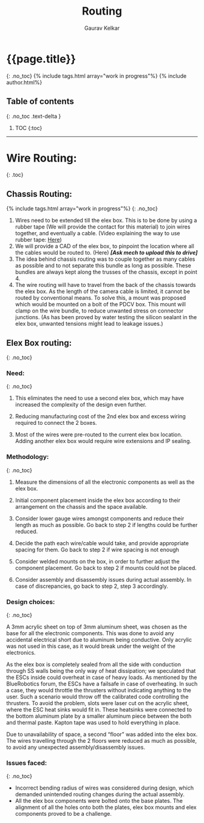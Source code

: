 ﻿---
layout: default
title: Routing
parent: Navigation
nav_order: 1
author: Gaurav Kelkar
---

# {{page.title}}
{: .no_toc}
{% include tags.html array="work in progress"%}
{% include author.html%}

## Table of contents
{: .no_toc .text-delta }

1. TOC
{:toc}

---

 # Wire Routing:
{: .toc}
## Chassis Routing:
{% include tags.html array="work in progress"%}
{: .no_toc}
1. Wires need to be extended till the elex box. This is to be done by using a rubber tape (We will provide the contact for this material) to join wires together, and eventually a cable. (Video explaining the way to use rubber tape: [Here](https://youtu.be/zOp6jgApELE))
2. We will provide a CAD of the elex box, to pinpoint the location where all the cables would be routed to. (Here) **_[Ask mech to upload this to drive]_**
3. The idea behind chassis routing was to couple together as many cables as possible and to not separate this bundle as long as possible. These bundles are always kept along the trusses of the chassis, except in point 4.
4. The wire routing will have to travel from the back of the chassis towards the elex box. As the length of the camera cable is limited, it cannot be routed by conventional means. To solve this, a mount was proposed which would be mounted on a bolt of the PDCV box. This mount will clamp on the wire bundle, to reduce unwanted stress on connector junctions. (As has been proved by water testing the silicon sealant in the elex box, unwanted tensions might lead to leakage issues.)

## Elex Box routing:
{: .no_toc}
### Need:
{: .no_toc}
1. This eliminates the need to use a second elex box, which may have increased the complexity of the design even further.

2. Reducing manufacturing cost of the 2nd elex box and excess wiring required to connect the 2 boxes.

3. Most of the wires were pre-routed to the current elex box location. Adding another elex box would require wire extensions and IP sealing.

### Methodology:
{: .no_toc}
1. Measure the dimensions of all the electronic components as well as the elex box.

2. Initial component placement inside the elex box according to their arrangement on the chassis and the space available.

3. Consider lower gauge wires amongst components and reduce their length as much as possible. Go back to step 2 if lengths could be further reduced.

4. Decide the path each wire/cable would take, and provide appropriate spacing for them. Go back to step 2 if wire spacing is not enough

5. Consider welded mounts on the box, in order to further adjust the component placement. Go back to step 2 if mounts could not be placed.

6. Consider assembly and disassembly issues during actual assembly. In case of discrepancies, go back to step 2, step 3 accordingly.

### Design choices:
{: .no_toc}

A 3mm acrylic sheet on top of 3mm aluminum sheet, was chosen as the base for all the electronic components. This was done to avoid any accidental electrical short due to aluminum being conductive. Only acrylic was not used in this case, as it would break under the weight of the electronics.

As the elex box is completely sealed from all the side with conduction through SS walls being the only way of heat dissipation; we speculated that the ESCs inside could overheat in case of heavy loads. As mentioned by the BlueRobotics forum, the ESCs have a failsafe in case of overheating. In such a case, they would throttle the thrusters without indicating anything to the user. Such a scenario would throw off the calibrated code controlling the thrusters. To avoid the problem, slots were laser cut on the acrylic sheet, where the ESC heat sinks would fit in. These heatsinks were connected to the bottom aluminum plate by a smaller aluminum piece between the both and thermal paste. Kapton tape was used to hold everything in place.

Due to unavailability of space, a second “floor” was added into the elex box. The wires travelling through the 2 floors were reduced as much as possible, to avoid any unexpected assembly/disassembly issues.

### Issues faced:
{: .no_toc}
+ Incorrect bending radius of wires was considered during design, which demanded unintended routing changes during the actual assembly.
+ All the elex box components were bolted onto the base plates. The alignment of all the holes onto both the plates, elex box mounts and elex components proved to be a challenge.

